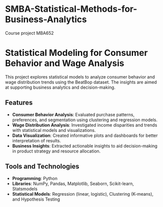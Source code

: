 # SMBA-Statistical-Methods-for-Business-Analytics
Course project MBA652


# Statistical Modeling for Consumer Behavior and Wage Analysis  

This project explores statistical models to analyze consumer behavior and wage distribution trends using the BeatBop dataset. The insights are aimed at supporting business analytics and decision-making.  

## Features  
- **Consumer Behavior Analysis**: Evaluated purchase patterns, preferences, and segmentation using clustering and regression models.  
- **Wage Distribution Analysis**: Investigated income disparities and trends with statistical models and visualizations.  
- **Data Visualization**: Created informative plots and dashboards for better interpretation of results.  
- **Business Insights**: Extracted actionable insights to aid decision-making in product strategy and resource allocation.  

## Tools and Technologies  
- **Programming**: Python  
- **Libraries**: NumPy, Pandas, Matplotlib, Seaborn, Scikit-learn, Statsmodels  
- **Statistical Models**: Regression (linear, logistic), Clustering (K-means), and Hypothesis Testing  

